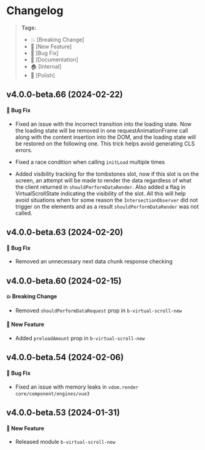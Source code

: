 Changelog
=========

> **Tags:**
> - :boom:       [Breaking Change]
> - :rocket:     [New Feature]
> - :bug:        [Bug Fix]
> - :memo:       [Documentation]
> - :house:      [Internal]
> - :nail_care:  [Polish]

## v4.0.0-beta.66 (2024-02-22)

#### :bug: Bug Fix

* Fixed an issue with the incorrect transition into the loading state. Now the loading state will be removed in one requestAnimationFrame call along with the content insertion into the DOM,
and the loading state will be restored on the following one. This trick helps avoid generating CLS errors.

* Fixed a race condition when calling `initLoad` multiple times

* Added visibility tracking for the tombstones slot, now if this slot is on the screen,
an attempt will be made to render the data regardless of what the client returned in `shouldPerformDataRender`.
Also added a flag in VirtualScrollState indicating the visibility of the slot.
All this will help avoid situations when for some reason the `IntersectionObserver` did not trigger on the elements and as a result `shouldPerformDataRender` was not called.

## v4.0.0-beta.63 (2024-02-20)

#### :bug: Bug Fix

* Removed an unnecessary next data chunk response checking

## v4.0.0-beta.60 (2024-02-15)

#### :boom: Breaking Change

* Removed `shouldPerformDataRequest` prop in `b-virtual-scroll-new`

#### :rocket: New Feature

* Added `preloadAmount` prop in `b-virtual-scroll-new`

## v4.0.0-beta.54 (2024-02-06)

#### :bug: Bug Fix

* Fixed an issue with memory leaks in `vdom.render` `core/component/engines/vue3`

## v4.0.0-beta.53 (2024-01-31)

#### :rocket: New Feature

* Released module `b-virtual-scroll-new`
